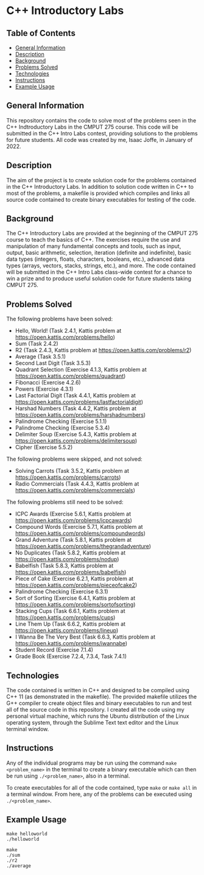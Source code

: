 # C++ Introductory Labs

## Table of Contents
* [General Information](#general-information)
* [Description](#description)
* [Background](#background)
* [Problems Solved](#problems-solved)
* [Technologies](#technologies)
* [Instructions](#instructions)
* [Example Usage](#example-usage)

## General Information
This repository contains the code to solve most of the problems seen in the C++ Indtroductory Labs in the CMPUT 275 course. This code will be submitted in the C++ Intro Labs contest, providing solutions to the problems for future students. All code was created by me, Isaac Joffe, in January of 2022.

## Description
The aim of the project is to create solution code for the problems contained in the C++ Introductory Labs. In addition to solution code written in C++ to most of the problems, a makefile is provided which compiles and links all source code contained to create binary executables for testing of the code.

## Background
The C++ Introductory Labs are provided at the beginning of the CMPUT 275 course to teach the basics of C++. The exercises require the use and manipulation of many fundamental concepts and tools, such as input, output, basic arithmetic, selection, iteration (definite and indefinite), basic data types (integers, floats, characters, booleans, etc.), advanced data types (arrays, vectors, stacks, strings, etc.), and more. The code contained will be submitted in the C++ Intro Labs class-wide contest for a chance to win a prize and to produce useful solution code for future students taking CMPUT 275.

## Problems Solved
The following problems have been solved:
* Hello, World! (Task 2.4.1, Kattis problem at https://open.kattis.com/problems/hello)
* Sum (Task 2.4.2)
* R2 (Task 2.4.3, Kattis problem at https://open.kattis.com/problems/r2)
* Average (Task 3.5.1)
* Second Last Digit (Task 3.5.3)
* Quadrant Selection (Exercise 4.1.3, Kattis problem at https://open.kattis.com/problems/quadrant)
* Fibonacci (Exercise 4.2.6)
* Powers (Exercise 4.3.1)
* Last Factorial Digit (Task 4.4.1, Kattis problem at https://open.kattis.com/problems/lastfactorialdigit)
* Harshad Numbers (Task 4.4.2, Kattis problem at https://open.kattis.com/problems/harshadnumbers)
* Palindrome Checking (Exercise 5.1.1)
* Palindrome Checking (Exercise 5.3.4)
* Delimiter Soup (Exercise 5.4.3, Kattis problem at https://open.kattis.com/problems/delimitersoup)
* Cipher (Exercise 5.5.2)

The following problems were skipped, and not solved:
* Solving Carrots (Task 3.5.2, Kattis problem at https://open.kattis.com/problems/carrots)
* Radio Commercials (Task 4.4.3, Kattis problem at https://open.kattis.com/problems/commercials)

The following problems still need to be solved:
* ICPC Awards (Exercise 5.6.1, Kattis problem at https://open.kattis.com/problems/icpcawards)
* Compound Words (Exercise 5.7.1, Kattis problem at https://open.kattis.com/problems/compoundwords)
* Grand Adventure (Task 5.8.1, Kattis problem at https://open.kattis.com/problems/thegrandadventure)
* No Duplicates (Task 5.8.2, Kattis problem at https://open.kattis.com/problems/nodup)
* Babelfish (Task 5.8.3, Kattis problem at https://open.kattis.com/problems/babelfish)
* Piece of Cake (Exercise 6.2.1, Kattis problem at https://open.kattis.com/problems/pieceofcake2)
* Palindrome Checking (Exercise 6.3.1)
* Sort of Sorting (Exercise 6.4.1, Kattis problem at https://open.kattis.com/problems/sortofsorting)
* Stacking Cups (Task 6.6.1, Kattis problem at https://open.kattis.com/problems/cups)
* Line Them Up (Task 6.6.2, Kattis problem at https://open.kattis.com/problems/lineup)
* I Wanna Be The Very Best (Task 6.6.3, Kattis problem at https://open.kattis.com/problems/iwannabe)
* Student Record (Exercise 7.1.4)
* Grade Book (Exercise 7.2.4, 7.3.4, Task 7.4.1)


## Technologies
The code contained is written in C++ and designed to be compiled using C++ 11 (as demonstrated in the makefile). The provided makefile utilizes the G++ compiler to create object files and binary executables to run and test all of the source code in this repository. I created all the code using my personal virtual machine, which runs the Ubuntu distribution of the Linux operating system, through the Sublime Text text editor and the Linux terminal window.

## Instructions
Any of the individual programs may be run using the command `make <problem_name>` in the terminal to create a binary executable which can then be run using `./<problem_name>`, also in a terminal.

To create executables for all of the code contained, type `make` or `make all` in a terminal window. From here, any of the problems can be executed using `./<problem_name>`.

## Example Usage
```
make helloworld
./helloworld
```
```
make
./sum
./r2
./average
```
